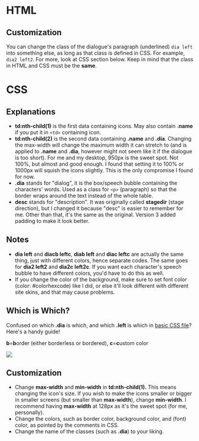# HTML

## Customization
You can change the class of the dialogue's paragraph (underlined) `dia left` into something else, as long as that class is defined in CSS. For example, `dia2 left2`. For more, look at CSS section below. Keep in mind that the class in HTML and CSS must be the **same**.

# CSS

## Explanations

- **td:nth-child(1)** is the first data containing icons. May also contain **.name** if you put it in `<td>` containing icon.
- **td:nth-child(2)** is the second data containing **.name** and **.dia**. Changing the max-width will change the maximum width it can stretch to (and is applied to **.name** and **.dia**, however might not seem like it if the dialogue is too short). For me and my desktop, 950px is the sweet spot. Not 100%, but almost and good enough. I found that setting it to 100% or 1000px will squish the icons slightly. This is the only compromise I found for now.
- **.dia** stands for "dialog", it is the box/speech bubble containing the characters' words. Used as a class for `<p>` (paragraph) so that the border wraps around the text instead of the whole table.
- **desc** stands for "description". It was originally called **stagedir** (stage direction), but I changed it because "desc" is easier to remember for me. Other than that, it's the same as the original. Version 3 added padding to make it look better.
  
 ## Notes
 - **dia left** and **diacb leftc**, **diab left** and **diac leftc** are actually the same thing, just with different colors, hence separate codes. The same goes for **dia2 left2** and **dia2c left2c**. If you want each character's speech bubble to have different colors, you'd have to do this as well.
- If you change the color of the background, make sure to set font color (color: #colorhexcode) like I did, or else it'll look different with different site skins, and that may cause problems.
  
 ## Which is Which?
  
 Confused on which **.dia** is which, and which **.left** is which in [basic CSS file](https://github.com/Clover-Zero/ao3-dialogue/blob/main/basic-css.css)? Here's a handy guide!
  
 **b**=**b**order (either borderless or bordered), **c**=**c**ustom color
  
  <img src="https://github.com/Clover-Zero/ao3-dialogue/blob/main/Explanation%20Image.png?raw=true">
  
 ## Customization
- Change **max-width** and **min-width** in **td:nth-child(1).** This means changing the icon's size. If you wish to make the icons smaller or bigger in smaller screens (but smaller than **max-width**), change **min-width**. I recommend having **max-width** at 128px as it's the sweet spot (for me, personally).
- Change the colors, such as border color, background color, and (font) color, as pointed by the comments in CSS.
- Change the name of the classes (such as **.dia**) to your liking.
